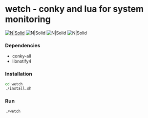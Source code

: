 # wetch - conky and lua for system monitoring
[![N|Solid](https://imgur.com/a/FmCiQYe)](https://imgur.com/a/FmCiQYe)
![N|Solid](https://img.shields.io/badge/Debian-Tested-green.svg?longCache=true&style=popout-square) ![N|Solid](https://img.shields.io/badge/Ubuntu-Tested-green.svg?longCache=true&style=popout-square) ![N|Solid](https://img.shields.io/badge/License-MIT-blue.svg?longCache=true&style=popout-square)

### Dependencies
- conky-all
- libnotify4

### Installation
```sh
cd wetch
./install.sh
```

### Run
```sh
./wetch
```
